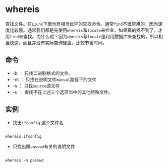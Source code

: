 # whereis

查找文件。在`Liunx`下面也有相当优异的查找命令。通常`find`不很常用的，因为速度比较慢。通常我们都是先使用`whereis`和`locate`来检查，如果真的找不到了，才用`find`来查找。为什么呢？因为`whereis`与`locate`是利用数据库来查找的，所以相当快速，而且并没有实际查询硬盘，比较节省时间。

## 命令

- -b ： 只找二进制格式的文件。
- -m ： 只找在说明文件`manual`路径下的文件
- -s ： 只找`source`源文件
- -u ： 查找不在上述三个选项当中的其他特殊文件。

## 实例

- 找出`ifconfi`g 这个文件名

```shell

whereis ifconfig

```

- 只找出跟`passwd`有关的说明文件

```shell

whereis -m passwd

```

